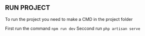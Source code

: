 ## RUN PROJECT
To run the project you need to make a CMD in the project folder

First run the command `npm run dev` 
Seccond run `php artisan serve` 
